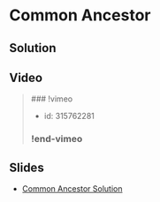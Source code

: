 
# Common Ancestor

## Solution


## Video

<blockquote>
### !vimeo

* id: 315762281

### !end-vimeo
</blockquote>



## Slides

* [Common Ancestor Solution](https://docs.google.com/a/hackreactor.com/presentation/d/1_UPKCVphISgBFWMjhLvSEBzTRWfZUGsA-NfO0Lx4Nss/embed?start=false&loop=false&delayms=3000)

